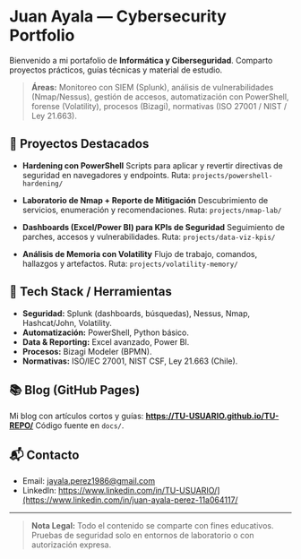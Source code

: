 # Juan Ayala — Cybersecurity Portfolio


Bienvenido a mi portafolio de **Informática y Ciberseguridad**. Comparto proyectos prácticos, guías técnicas y material de estudio.


> **Áreas:** Monitoreo con SIEM (Splunk), análisis de vulnerabilidades (Nmap/Nessus), gestión de accesos, automatización con PowerShell, forense (Volatility), procesos (Bizagi), normativas (ISO 27001 / NIST / Ley 21.663).


## 🚀 Proyectos Destacados


- **Hardening con PowerShell**
Scripts para aplicar y revertir directivas de seguridad en navegadores y endpoints.
Ruta: `projects/powershell-hardening/`


- **Laboratorio de Nmap + Reporte de Mitigación**
Descubrimiento de servicios, enumeración y recomendaciones.
Ruta: `projects/nmap-lab/`


- **Dashboards (Excel/Power BI) para KPIs de Seguridad**
Seguimiento de parches, accesos y vulnerabilidades.
Ruta: `projects/data-viz-kpis/`


- **Análisis de Memoria con Volatility**
Flujo de trabajo, comandos, hallazgos y artefactos.
Ruta: `projects/volatility-memory/`


## 🧰 Tech Stack / Herramientas


- **Seguridad:** Splunk (dashboards, búsquedas), Nessus, Nmap, Hashcat/John, Volatility.
- **Automatización:** PowerShell, Python básico.
- **Data & Reporting:** Excel avanzado, Power BI.
- **Procesos:** Bizagi Modeler (BPMN).
- **Normativas:** ISO/IEC 27001, NIST CSF, Ley 21.663 (Chile).


## 📚 Blog (GitHub Pages)


Mi blog con artículos cortos y guías: **https://TU-USUARIO.github.io/TU-REPO/**
Código fuente en `docs/`.


## 📬 Contacto


- Email: jayala.perez1986@gmail.com
- LinkedIn: https://www.linkedin.com/in/TU-USUARIO/](https://www.linkedin.com/in/juan-ayala-perez-11a064117/


---


> **Nota Legal:** Todo el contenido se comparte con fines educativos. Pruebas de seguridad solo en entornos de laboratorio o con autorización expresa.
